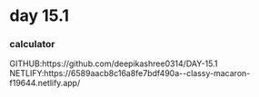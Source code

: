 <h1>day 15.1</h1>
<h3>calculator </h3>
GITHUB:https://github.com/deepikashree0314/DAY-15.1
NETLIFY:https://6589aacb8c16a8fe7bdf490a--classy-macaron-f19644.netlify.app/
